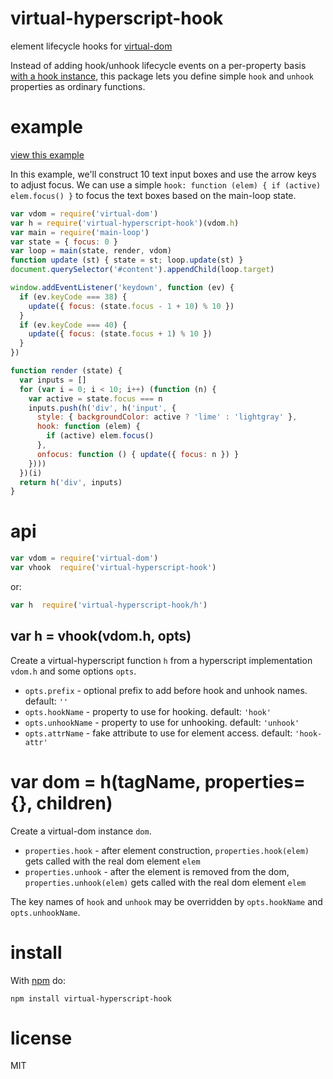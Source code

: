 # virtual-hyperscript-hook

element lifecycle hooks for
[virtual-dom](https://npmjs.com/package/virtual-dom)

Instead of adding hook/unhook lifecycle events on a per-property basis
[with a hook instance](https://github.com/Matt-Esch/virtual-dom/blob/master/docs/hooks.md),
this package lets you define simple `hook` and `unhook` properties as ordinary
functions.

# example

[view this example](https://6abf19210c8e9d1b64d8f58952d2fa05a51ae666.htmlb.in)

In this example, we'll construct 10 text input boxes and use the arrow keys to
adjust focus. We can use a simple
`hook: function (elem) { if (active) elem.focus() }` to focus the text boxes
based on the main-loop state.

``` js
var vdom = require('virtual-dom')
var h = require('virtual-hyperscript-hook')(vdom.h)
var main = require('main-loop')
var state = { focus: 0 }
var loop = main(state, render, vdom)
function update (st) { state = st; loop.update(st) }
document.querySelector('#content').appendChild(loop.target)

window.addEventListener('keydown', function (ev) {
  if (ev.keyCode === 38) {
    update({ focus: (state.focus - 1 + 10) % 10 })
  }
  if (ev.keyCode === 40) {
    update({ focus: (state.focus + 1) % 10 })
  }
})

function render (state) {
  var inputs = []
  for (var i = 0; i < 10; i++) (function (n) {
    var active = state.focus === n
    inputs.push(h('div', h('input', {
      style: { backgroundColor: active ? 'lime' : 'lightgray' },
      hook: function (elem) {
        if (active) elem.focus()
      },
      onfocus: function () { update({ focus: n }) }
    })))
  })(i)
  return h('div', inputs)
}

```

# api

``` js
var vdom = require('virtual-dom')
var vhook  require('virtual-hyperscript-hook')
```

or:

``` js
var h  require('virtual-hyperscript-hook/h')
```

## var h = vhook(vdom.h, opts)

Create a virtual-hyperscript function `h` from a hyperscript implementation
`vdom.h` and some options `opts`.

* `opts.prefix` - optional prefix to add before hook and unhook names.
default: `''`
* `opts.hookName` - property to use for hooking. default: `'hook'`
* `opts.unhookName` - property to use for unhooking. default: `'unhook'`
* `opts.attrName` - fake attribute to use for element access.
default: `'hook-attr'`

# var dom = h(tagName, properties={}, children)

Create a virtual-dom instance `dom`.

* `properties.hook` - after element construction, `properties.hook(elem)` gets
called with the real dom element `elem`
* `properties.unhook` - after the element is removed from the dom,
`properties.unhook(elem)` gets called with the real dom element `elem`

The key names of `hook` and `unhook` may be overridden by `opts.hookName` and
`opts.unhookName`.

# install

With [npm](https://npmjs.org) do:

```
npm install virtual-hyperscript-hook
```

# license

MIT
